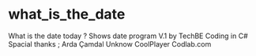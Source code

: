 # what_is_the_date
What is the date today ? 
Shows date program V.1 
by TechBE 
Coding in C#
Spacial thanks ;
Arda Çamdal
Unknow
CoolPlayer
Codlab.com
